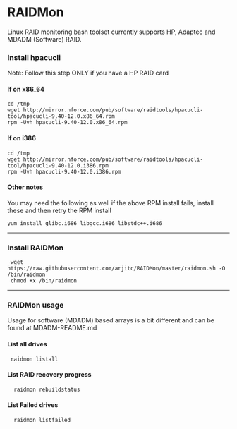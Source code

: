 # RAIDMon
Linux RAID monitoring bash toolset currently supports HP, Adaptec and MDADM (Software) RAID.

### Install hpacucli 

Note: Follow this step ONLY if you have a HP RAID card

#### If on x86_64

    cd /tmp
    wget http://mirror.nforce.com/pub/software/raidtools/hpacucli-tool/hpacucli-9.40-12.0.x86_64.rpm
    rpm -Uvh hpacucli-9.40-12.0.x86_64.rpm

#### If on i386

    cd /tmp
    wget http://mirror.nforce.com/pub/software/raidtools/hpacucli-tool/hpacucli-9.40-12.0.i386.rpm
    rpm -Uvh hpacucli-9.40-12.0.i386.rpm

#### Other notes

You may need the following as well if the above RPM install fails, install these and then retry the RPM install

    yum install glibc.i686 libgcc.i686 libstdc++.i686

----

### Install RAIDMon

     wget https://raw.githubusercontent.com/arjitc/RAIDMon/master/raidmon.sh -O /bin/raidmon
     chmod +x /bin/raidmon

----

### RAIDMon usage

Usage for software (MDADM) based arrays is a bit different and can be found at MDADM-README.md

#### List all drives

     raidmon listall

#### List RAID recovery progress

      raidmon rebuildstatus

#### List Failed drives

      raidmon listfailed
